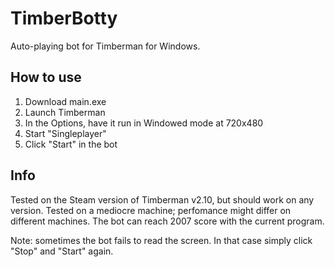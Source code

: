 # TimberBotty
Auto-playing bot for Timberman for Windows.
## How to use
1. Download main.exe
2. Launch Timberman
3. In the Options, have it run in Windowed mode at 720x480
4. Start "Singleplayer"
5. Click "Start" in the bot
## Info
Tested on the Steam version of Timberman v2.10, but should work on any version. Tested on a mediocre machine; perfomance might differ on different machines. The bot can reach 2007 score with the current program.

Note: sometimes the bot fails to read the screen. In that case simply click "Stop" and "Start" again.
